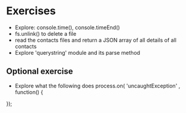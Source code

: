 # Exercises
- Explore: console.time(), console.timeEnd()
- fs.unlink() to delete a file
- read the contacts files and return a JSON array of all details of all contacts
- Explore 'querystring' module and its parse method

## Optional exercise
- Explore what the following does
process.on( 'uncaughtException' , function() {

});

